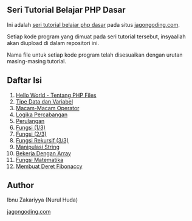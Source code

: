 ## Seri Tutorial Belajar PHP Dasar

Ini adalah [seri tutorial belajar php dasar](https://jagongoding.com/web/php/dasar/overview/) pada situs [jagongoding.com](https://jagongoding.com).

Setiap kode program yang dimuat pada seri tutorial tersebut, insyaallah akan diupload di dalam repositori ini. 

Nama file untuk setiap kode program telah disesuaikan dengan urutan masing-masing tutorial.

## Daftar Isi

1. [Hello World - Tentang PHP Files](https://jagongoding.com/web/php/dasar/hello-world/)
2. [Tipe Data dan Variabel](https://jagongoding.com/web/php/dasar/tipe-data-dan-variable/)
3. [Macam-Macam Operator](https://jagongoding.com/web/php/dasar/macam-macam-operator/)
4. [Logika Percabangan](https://jagongoding.com/web/php/dasar/logika-percabangan/)
5. [Perulangan](https://jagongoding.com/web/php/dasar/perulangan/)
6. [Fungsi (1/3)](https://jagongoding.com/web/php/dasar/fungsi/)
7. [Fungsi (2/3)](https://jagongoding.com/web/php/dasar/fungsi-bagian-2/)
8. [Fungsi Rekursif (3/3)](https://jagongoding.com/web/php/dasar/fungsi-rekursif/)
9. [Manipulasi String](https://jagongoding.com/web/php/dasar/manipulasi-string/)
10. [Bekerja Dengan Array](https://jagongoding.com/web/php/dasar/bekerja-dengan-array/)
11. [Fungsi Matematika](https://jagongoding.com/web/php/dasar/fungsi-matematika/)
12. [Membuat Deret Fibonaccy](https://jagongoding.com/web/php/dasar/teka-teki-fibonacci/)

## Author

Ibnu Zakariyya (Nurul Huda)

[jagongoding.com](https://jagongoding.com)
